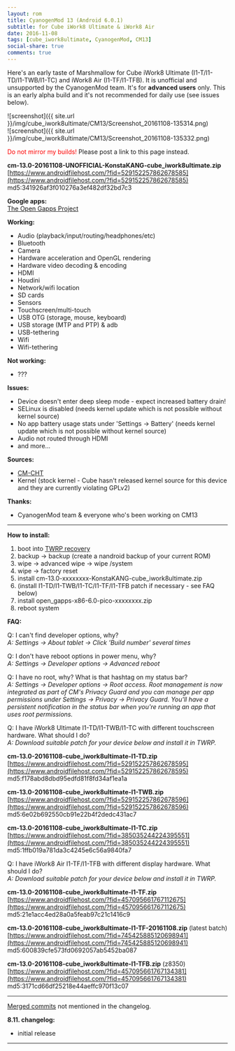 ```yaml
---
layout: rom
title: CyanogenMod 13 (Android 6.0.1)
subtitle: for Cube iWork8 Ultimate & iWork8 Air
date: 2016-11-08
tags: [cube_iwork8ultimate, CyanogenMod, CM13]
social-share: true
comments: true
---
```


Here's an early taste of Marshmallow for Cube iWork8 Ultimate (I1-T/I1-TD/I1-TWB/I1-TC) and iWork8 Air (I1-TF/I1-TFB). It is unofficial and unsupported by the CyanogenMod team. It's for **advanced users** only. This is an early alpha build and it's not recommended for daily use (see issues below).

![screenshot]({{ site.url }}/img/cube_iwork8ultimate/CM13/Screenshot_20161108-135314.png)  
![screenshot]({{ site.url }}/img/cube_iwork8ultimate/CM13/Screenshot_20161108-135332.png)

<span style="color:#ff0000;">Do not mirror my builds!</span> Please post a link to this page instead.

**cm-13.0-20161108-UNOFFICIAL-KonstaKANG-cube_iwork8ultimate.zip**  
[https://www.androidfilehost.com/?fid=529152257862678585](https://www.androidfilehost.com/?fid=529152257862678585)  
md5:341926af3f010276a3ef482df32bd7c3

**Google apps:**  
[The Open Gapps Project](http://opengapps.org/?arch=x86&api=6.0&variant=pico)

**Working:**

- Audio (playback/input/routing/headphones/etc)
- Bluetooth
- Camera
- Hardware acceleration and OpenGL rendering
- Hardware video decoding & encoding
- HDMI
- Houdini
- Network/wifi location
- SD cards
- Sensors
- Touchscreen/multi-touch
- USB OTG (storage, mouse, keyboard)
- USB storage (MTP and PTP) & adb
- USB-tethering
- Wifi
- Wifi-tethering

**Not working:**

- ???

**Issues:**

- Device doesn't enter deep sleep mode - expect increased battery drain!
- SELinux is disabled (needs kernel update which is not possible without kernel source)
- No app battery usage stats under 'Settings -> Battery' (needs kernel update which is not possible without kernel source)
- Audio not routed through HDMI
- and more...

**Sources:**

- [CM-CHT](https://github.com/CM-CHT)
- Kernel (stock kernel - Cube hasn't released kernel source for this device and they are currently violating GPLv2)

**Thanks:**

- CyanogenMod team & everyone who's been working on CM13

----

**How to install:**

1. boot into [TWRP recovery](/devices/cube_iwork8ultimate/TWRP)
2. backup -> backup (create a nandroid backup of your current ROM)
3. wipe -> advanced wipe -> wipe /system
4. wipe -> factory reset
5. install cm-13.0-xxxxxxxx-KonstaKANG-cube_iwork8ultimate.zip
6. (install I1-TD/I1-TWB/I1-TC/I1-TF/I1-TFB patch if necessary - see FAQ below)
7. install open_gapps-x86-6.0-pico-xxxxxxxx.zip
8. reboot system

**FAQ:**

Q: I can't find developer options, why?  
*A: Settings -> About tablet -> Click 'Build number' several times*

Q: I don't have reboot options in power menu, why?  
*A: Settings -> Developer options -> Advanced reboot*

Q: I have no root, why? What is that hashtag on my status bar?  
*A: Settings -> Developer options -> Root access. Root management is now integrated as part of CM's Privacy Guard and you can manage per app permissions under Settings -> Privacy -> Privacy Guard. You'll have a persistent notification in the status bar when you're running an app that uses root permissions.*

Q: I have iWork8 Ultimate I1-TD/I1-TWB/I1-TC with different touchscreen hardware. What should I do?  
*A: Download suitable patch for your device below and install it in TWRP.*

**cm-13.0-20161108-cube_iwork8ultimate-I1-TD.zip**  
[https://www.androidfilehost.com/?fid=529152257862678595](https://www.androidfilehost.com/?fid=529152257862678595)  
md5:f178abd8dbd95edfd81f8fd34af1ea1a

**cm-13.0-20161108-cube_iwork8ultimate-I1-TWB.zip**  
[https://www.androidfilehost.com/?fid=529152257862678596](https://www.androidfilehost.com/?fid=529152257862678596)  
md5:6e02b692550cb91e22b4f2dedc431ac7

**cm-13.0-20161108-cube_iwork8ultimate-I1-TC.zip**  
[https://www.androidfilehost.com/?fid=385035244224395551](https://www.androidfilehost.com/?fid=385035244224395551)  
md5:1ffb019a781da3c4245e6c56a9840fa7

Q: I have iWork8 Air I1-TF/I1-TFB with different display hardware. What should I do?  
*A: Download suitable patch for your device below and install it in TWRP.*

**cm-13.0-20161108-cube_iwork8ultimate-I1-TF.zip**  
[https://www.androidfilehost.com/?fid=457095661767112675](https://www.androidfilehost.com/?fid=457095661767112675)  
md5:21e1acc4ed28a0a5feab97c21c1416c9

**cm-13.0-20161108-cube_iwork8ultimate-I1-TF-20161108.zip** (latest batch)  
[https://www.androidfilehost.com/?fid=745425885120698941](https://www.androidfilehost.com/?fid=745425885120698941)  
md5:600839cfe573fd0692057ab5452ba087

**cm-13.0-20161108-cube_iwork8ultimate-I1-TFB.zip** (z8350)  
[https://www.androidfilehost.com/?fid=457095661767134381](https://www.androidfilehost.com/?fid=457095661767134381)  
md5:3171cd66df25218e44aeffc970f13c07

----

[Merged commits](https://review.lineageos.org/#/q/status:merged++branch:cm-13.0+-project:%255E.*device.*+-project:%255E.*kernel.*,n,z) not mentioned in the changelog.

**8.11. changelog:**

- initial release

----
